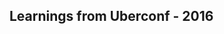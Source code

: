 ## Learnings from Uberconf - 2016





































































